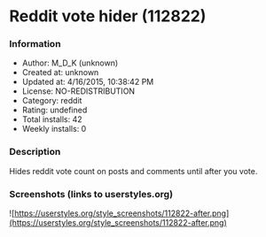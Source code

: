 # Reddit vote hider (112822)

### Information
- Author: M_D_K (unknown)
- Created at: unknown
- Updated at: 4/16/2015, 10:38:42 PM
- License: NO-REDISTRIBUTION
- Category: reddit
- Rating: undefined
- Total installs: 42
- Weekly installs: 0


### Description
Hides reddit vote count on posts and comments until after you vote.


### Screenshots (links to userstyles.org)
![https://userstyles.org/style_screenshots/112822-after.png](https://userstyles.org/style_screenshots/112822-after.png)


